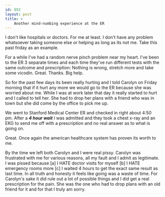 ```yaml
---
id: 892
layout: post
title: >
    Another mind-numbing experience at the ER
---
```


I don't like hospitals or doctors. For me at least. I don't have any problem whatsoever taking someone else or helping as long as its not me. Take this past friday as an example.

For a while I've had a random nerve pinch problem near my heart. I've been to the ER 3 separate times and each time they've run different tests with the same outcome and prescription: Nothing is wrong, stretch more and take some vicodin. Great. Thanks. Big help.

So for the past few days its been really hurting and I told Carolyn on Friday morning that if it hurt any more we would go to the ER because she was worried about me. While I was at work later that day it really started to hurt and I called to tell her. She had to drop her plans with a friend who was in town but she did come by the office to pick me up.

We went to Stanford Medical Center ER and checked in right about 4:50 pm. After a <em><strong>4 hour wait</strong></em> I was admitted and they took a chest x-ray and an EKG to send me off with a prescription and no real answer as to what is going on.

Great. Once again the american healthcare system has proven its worth to me.

By the time we left both Carolyn and I were real pissy. Carolyn was frustrated with me for various reasons, all my fault and I admit as legitimate. I was pissed because [a] I HATE doctor visits for myself [b] I HATE emergency rooms more [c] I waited 4 hours to get the exact same result as last time. In all truth and honesty it feels like going was a waste of time. For Carolyn's sake it did rule out a lot of possible things and I did get a real prescription for the pain. She was the one who had to drop plans with an old friend for it and for that I truly am sorry.
